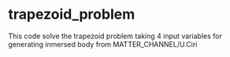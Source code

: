 # trapezoid_problem
This code solve the trapezoid problem taking 4 input variables for generating inmersed body from MATTER_CHANNEL/U.Ciri
